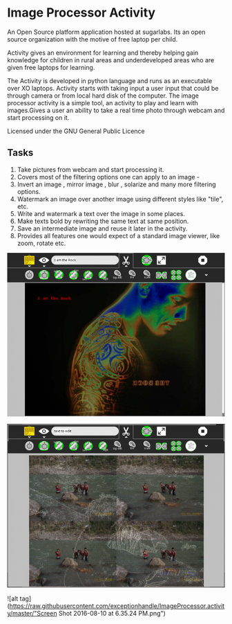 Image Processor Activity
========================
An Open Source platform application hosted at sugarlabs. Its an open source organization with the motive of free laptop per child.

Activity gives an environment for learning and thereby helping gain knowledge for children in rural areas and underdeveloped areas who are given free laptops for learning. 


The Activity is developed in python language and runs as an executable over XO laptops. Activity starts with taking input a user
input that could be through camera or from local hard disk of the computer. The image processor activity is a simple tool, 
an activity to play and learn with images.Gives a user an ability to take a real time photo through webcam and start processing 
on it. 

Licensed under the GNU General Public Licence

Tasks
-----
1. Take pictures from webcam and start processing it.
2. Covers most of the filtering options one can apply to an image - 
3. Invert an image , mirror image , blur , solarize and many more filtering options.
4. Watermark an image over another image using different styles like "tile", etc.
5. Write and watermark a text over the image in some places. 
6. Make texts bold by rewriting the same text at same position.
7. Save an intermediate image and reuse it later in the activity.
8. Provides all features one would expect of a standard image viewer, like zoom, rotate etc.

![alt tag](https://raw.githubusercontent.com/exceptionhandle/ImageProcessor.activity/master/img.png)


![alt tag](https://raw.githubusercontent.com/exceptionhandle/ImageProcessor.activity/master/img1.png)

![alt tag](https://raw.githubusercontent.com/exceptionhandle/ImageProcessor.activity/master/"Screen Shot 2016-08-10 at 6.35.24 PM.png")


